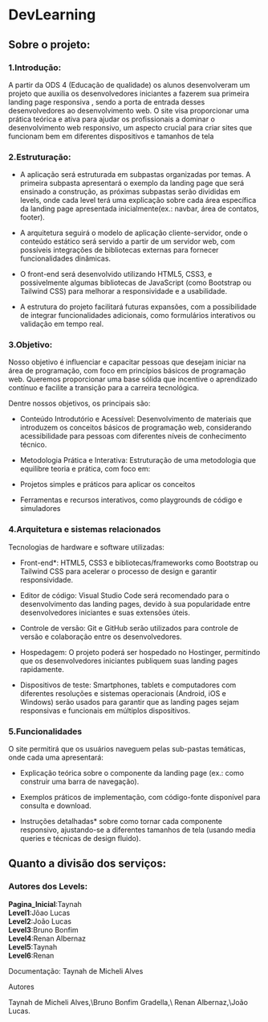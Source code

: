 ﻿# DevLearning
 
## Sobre o projeto:

### 1.Introdução:

A partir da ODS 4 (Educação de qualidade) os alunos desenvolveram um projeto que auxilia os desenvolvedores iniciantes a fazerem sua primeira landing page responsiva , sendo a porta de entrada desses desenvolvedores ao desenvolvimento web. O site visa proporcionar uma prática teórica e ativa para ajudar os profissionais a dominar o desenvolvimento web responsivo, um aspecto crucial para criar sites que funcionam bem em diferentes dispositivos e tamanhos de tela

### 2.Estruturação:

- A aplicação será estruturada em subpastas organizadas por temas. A primeira subpasta apresentará o exemplo da landing page que será ensinado a construção, as próximas subpastas serão divididas em levels, onde cada level terá uma explicação sobre cada área específica da landing page apresentada inicialmente(ex.: navbar, área de contatos, footer).
* A arquitetura seguirá o modelo de aplicação cliente-servidor, onde o conteúdo estático será servido a partir de um servidor web, com possíveis integrações de bibliotecas externas para fornecer funcionalidades dinâmicas.
+ O front-end será desenvolvido utilizando HTML5, CSS3, e possivelmente algumas bibliotecas de JavaScript (como Bootstrap ou Tailwind CSS) para melhorar a responsividade e a usabilidade.
- A estrutura do projeto facilitará futuras expansões, com a possibilidade de integrar funcionalidades adicionais, como formulários interativos ou validação em tempo real.


### 3.Objetivo:

Nosso objetivo é influenciar e capacitar pessoas que desejam iniciar na área de programação, com foco em princípios básicos de programação web. Queremos proporcionar uma base sólida que incentive o aprendizado contínuo e facilite a transição para a carreira tecnológica.

Dentre nossos objetivos, os principais são:

- Conteúdo Introdutório e Acessível: Desenvolvimento de materiais que introduzem os conceitos básicos de programação web, considerando acessibilidade para pessoas com diferentes níveis de conhecimento técnico.
* Metodologia Prática e Interativa: Estruturação de uma metodologia que equilibre teoria e prática, com foco em:
+ Projetos simples e práticos para aplicar os conceitos
- Ferramentas e recursos interativos, como playgrounds de código e simuladores


### 4.Arquitetura e sistemas relacionados

Tecnologias de hardware e software utilizadas:

- Front-end*: HTML5, CSS3 e bibliotecas/frameworks como Bootstrap ou Tailwind CSS para acelerar o processo de design e garantir responsividade.
* Editor de código: Visual Studio Code será recomendado para o desenvolvimento das landing pages, devido à sua popularidade entre desenvolvedores iniciantes e suas extensões úteis.
+ Controle de versão: Git e GitHub serão utilizados para controle de versão e colaboração entre os desenvolvedores.
- Hospedagem: O projeto poderá ser hospedado no Hostinger, permitindo que os desenvolvedores iniciantes publiquem suas landing pages rapidamente.
* Dispositivos de teste: Smartphones, tablets e computadores com diferentes resoluções e sistemas operacionais (Android, iOS e Windows) serão usados para garantir que as landing pages sejam responsivas e funcionais em múltiplos dispositivos.

### 5.Funcionalidades

O site permitirá que os usuários naveguem pelas sub-pastas temáticas, onde cada uma apresentará:

- Explicação teórica sobre o componente da landing page (ex.: como construir uma barra de navegação).
* Exemplos práticos de implementação, com código-fonte disponível para consulta e download.
+ Instruções detalhadas* sobre como tornar cada componente responsivo, ajustando-se a diferentes tamanhos de tela (usando media queries e técnicas de design fluido).

## Quanto a divisão dos serviços:


### Autores dos Levels:

**Pagina_Inicial**:Taynah\
**Level1**:Jõao Lucas\
**Level2**:João Lucas\
**Level3**:Bruno Bonfim\
**Level4**:Renan Albernaz\
**Level5**:Taynah\
**Level6**:Renan

Documentação: Taynah de Micheli Alves

Autores

Taynah de Micheli Alves,\Bruno Bonfim Gradella,\ Renan Albernaz,\João Lucas.
 
